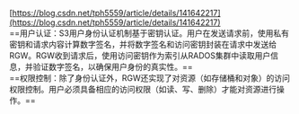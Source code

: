 [https://blog.csdn.net/tph5559/article/details/141642217](https://blog.csdn.net/tph5559/article/details/141642217)  
==用户认证：S3用户身份认证机制基于密钥认证。用户在发送请求前，使用私有密钥和请求内容计算数字签名，并将数字签名和访问密钥封装在请求中发送给RGW。RGW收到请求后，使用访问密钥作为索引从RADOS集群中读取用户信息，并验证数字签名，以确保用户身份的真实性。==  
==权限控制：除了身份认证外，RGW还实现了对资源（如存储桶和对象）的访问权限控制。用户必须具备相应的访问权限（如读、写、删除）才能对资源进行操作。==